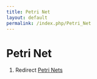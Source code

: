 ```yaml
---
title: Petri Net
layout: default
permalink: /index.php/Petri_Net
---
```


# Petri Net

1. Redirect [Petri Nets](Petri_Nets)